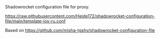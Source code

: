 Shadowrocket configuration file for proxy.

https://raw.githubusercontent.com/Heide172/shadowrocket-configuration-file/main/template-ios-ru.conf

Based on https://github.com/misha-tgshv/shadowrocket-configuration-file
